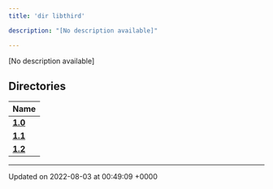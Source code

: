 ```yaml
---
title: 'dir libthird'

description: "[No description available]"

---
```







[No description available]

## Directories

| Name           |
| -------------- |
| **[1.0](/documentation/code/main/files/dir_8f73f5946d66c349bdd8f7018e5320bf/#dir-1.0)**  |
| **[1.1](/documentation/code/main/files/dir_a845c478c438a6141c8d029c79108bfd/#dir-1.1)**  |
| **[1.2](/documentation/code/main/files/dir_7f992b9dc14fc5ffaba8620ee097a6ff/#dir-1.2)**  |






-------------------------------

Updated on 2022-08-03 at 00:49:09 +0000
